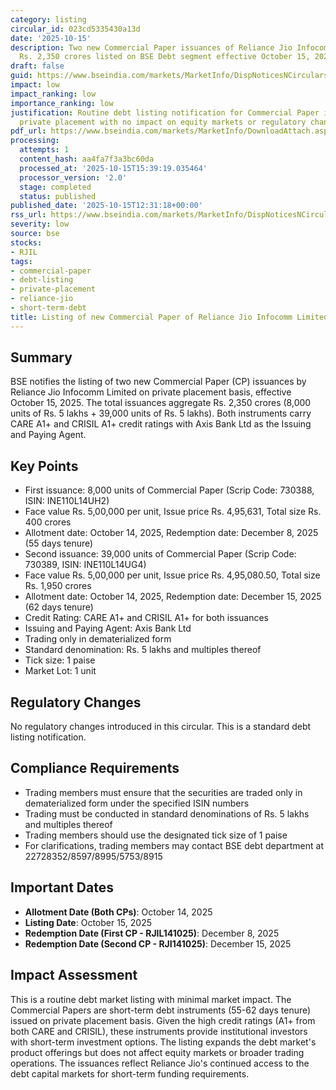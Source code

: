 ```yaml
---
category: listing
circular_id: 023cd5335430a13d
date: '2025-10-15'
description: Two new Commercial Paper issuances of Reliance Jio Infocomm Limited aggregating
  Rs. 2,350 crores listed on BSE Debt segment effective October 15, 2025.
draft: false
guid: https://www.bseindia.com/markets/MarketInfo/DispNoticesNCirculars.aspx?Noticeid={043D7C0E-641E-4762-B41C-A0E956479FA2}&noticeno=20251015-26&dt=10/15/2025&icount=26&totcount=48&flag=0
impact: low
impact_ranking: low
importance_ranking: low
justification: Routine debt listing notification for Commercial Paper issuances. Standard
  private placement with no impact on equity markets or regulatory changes.
pdf_url: https://www.bseindia.com/markets/MarketInfo/DownloadAttach.aspx?id=20251015-26&attachedId=
processing:
  attempts: 1
  content_hash: aa4fa7f3a3bc60da
  processed_at: '2025-10-15T15:39:19.035464'
  processor_version: '2.0'
  stage: completed
  status: published
published_date: '2025-10-15T12:31:18+00:00'
rss_url: https://www.bseindia.com/markets/MarketInfo/DispNoticesNCirculars.aspx?Noticeid={043D7C0E-641E-4762-B41C-A0E956479FA2}&noticeno=20251015-26&dt=10/15/2025&icount=26&totcount=48&flag=0
severity: low
source: bse
stocks:
- RJIL
tags:
- commercial-paper
- debt-listing
- private-placement
- reliance-jio
- short-term-debt
title: Listing of new Commercial Paper of Reliance Jio Infocomm Limited
---
```


## Summary

BSE notifies the listing of two new Commercial Paper (CP) issuances by Reliance Jio Infocomm Limited on private placement basis, effective October 15, 2025. The total issuances aggregate Rs. 2,350 crores (8,000 units of Rs. 5 lakhs + 39,000 units of Rs. 5 lakhs). Both instruments carry CARE A1+ and CRISIL A1+ credit ratings with Axis Bank Ltd as the Issuing and Paying Agent.

## Key Points

- First issuance: 8,000 units of Commercial Paper (Scrip Code: 730388, ISIN: INE110L14UH2)
- Face value Rs. 5,00,000 per unit, Issue price Rs. 4,95,631, Total size Rs. 400 crores
- Allotment date: October 14, 2025, Redemption date: December 8, 2025 (55 days tenure)
- Second issuance: 39,000 units of Commercial Paper (Scrip Code: 730389, ISIN: INE110L14UG4)
- Face value Rs. 5,00,000 per unit, Issue price Rs. 4,95,080.50, Total size Rs. 1,950 crores
- Allotment date: October 14, 2025, Redemption date: December 15, 2025 (62 days tenure)
- Credit Rating: CARE A1+ and CRISIL A1+ for both issuances
- Issuing and Paying Agent: Axis Bank Ltd
- Trading only in dematerialized form
- Standard denomination: Rs. 5 lakhs and multiples thereof
- Tick size: 1 paise
- Market Lot: 1 unit

## Regulatory Changes

No regulatory changes introduced in this circular. This is a standard debt listing notification.

## Compliance Requirements

- Trading members must ensure that the securities are traded only in dematerialized form under the specified ISIN numbers
- Trading must be conducted in standard denominations of Rs. 5 lakhs and multiples thereof
- Trading members should use the designated tick size of 1 paise
- For clarifications, trading members may contact BSE debt department at 22728352/8597/8995/5753/8915

## Important Dates

- **Allotment Date (Both CPs)**: October 14, 2025
- **Listing Date**: October 15, 2025
- **Redemption Date (First CP - RJIL141025)**: December 8, 2025
- **Redemption Date (Second CP - RJI141025)**: December 15, 2025

## Impact Assessment

This is a routine debt market listing with minimal market impact. The Commercial Papers are short-term debt instruments (55-62 days tenure) issued on private placement basis. Given the high credit ratings (A1+ from both CARE and CRISIL), these instruments provide institutional investors with short-term investment options. The listing expands the debt market's product offerings but does not affect equity markets or broader trading operations. The issuances reflect Reliance Jio's continued access to the debt capital markets for short-term funding requirements.